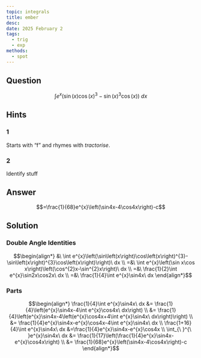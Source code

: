 ```yaml
---
topic: integrals
title: ember
desc: 
date: 2025 February 2
tags:
  - trig
  - exp
methods:
  - spot
---
```



## Question
```math
\int e^{x}\left(\sin\left(x\right)\cos\left(x\right)^{3}-\sin\left(x\right)^{3}\cos\left(x\right)\right)\ dx
```


## Hints

### 1
Starts with “f” and rhymes with <em>tractorise</em>.

### 2
Identify stuff


## Answer
```math
=\frac{1}{68}e^{x}\left(\sin4x-4\cos4x\right)-c
```


## Solution

### Double Angle Identities
```math
\begin{align*}
  &\ \int e^{x}\left(\sin\left(x\right)\cos\left(x\right)^{3}-\sin\left(x\right)^{3}\cos\left(x\right)\right)\ dx
  \\ =&\ \int e^{x}\left(\sin x\cos x\right)\left(\cos^{2}x-\sin^{2}x\right)\ dx
  \\ =&\ \frac{1}{2}\int e^{x}\sin2x\cos2x\ dx
  \\ =&\ \frac{1}{4}\int e^{x}\sin4x\ dx
\end{align*}
```

### Parts
```math
\begin{align*}
  \frac{1}{4}\int e^{x}\sin4x\ dx
    &= \frac{1}{4}\left(e^{x}\sin4x-4\int e^{x}\cos4x\ dx\right)
  \\ &= \frac{1}{4}\left(e^{x}\sin4x-4\left(e^{x}\cos4x+4\int e^{x}\sin4x\ dx\right)\right)
  \\ &= \frac{1}{4}e^{x}\sin4x-e^{x}\cos4x-4\int e^{x}\sin4x\ dx
  \\ \frac{1+16}{4}\int e^{x}\sin4x\ dx
    &=\frac{1}{4}e^{x}\sin4x-e^{x}\cos4x
  \\ \int_{\ }^{\ }e^{x}\sin4x\ dx
    &= \frac{1}{17}\left(\frac{1}{4}e^{x}\sin4x-e^{x}\cos4x\right)
  \\ &= \frac{1}{68}e^{x}\left(\sin4x-4\cos4x\right)-c
\end{align*}
```

